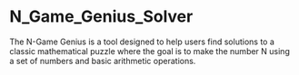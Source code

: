 # N_Game_Genius_Solver
The N-Game Genius is a tool designed to help users find solutions to a classic mathematical puzzle where the goal is to make the number N using a set of numbers and basic arithmetic operations.
